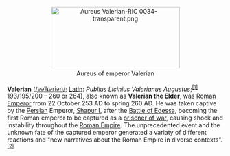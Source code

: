 <div class="photo" colspan="2" style="text-align: center; margin: 25px 0 10px;"><a class="image" href="https://en.wikipedia.org/wiki/File:Aureus_Valerian-RIC_0034-transparent.png"><img alt="Aureus Valerian-RIC 0034-transparent.png" data-file-height="200" data-file-width="416" decoding="async" height="144" src="https://upload.wikimedia.org/wikipedia/commons/thumb/d/dc/Aureus_Valerian-RIC_0034-transparent.png/300px-Aureus_Valerian-RIC_0034-transparent.png" srcset="https://upload.wikimedia.org/wikipedia/commons/d/dc/Aureus_Valerian-RIC_0034-transparent.png 1.5x" width="300"/></a><div style="line-height:normal;padding-bottom:0.2em;padding-top:0.2em;">Aureus of emperor Valerian</div></div>

[comment]: # 'breakpoint'
<p><b>Valerian</b> (<span class="rt-commentedText nowrap"><span class="IPA nopopups noexcerpt"><a href="https://en.wikipedia.org/wiki/Help:IPA/English" title="Help:IPA/English">/<span style="border-bottom:1px dotted"><span title="'v' in 'vie'">v</span><span title="/ə/: 'a' in 'about'">ə</span><span title="/ˈ/: primary stress follows">ˈ</span><span title="'l' in 'lie'">l</span><span title="/ɪər/: 'ear' in 'near'">ɪər</span><span title="/i/: 'y' in 'happy'">i</span><span title="/ən/: 'on' in 'button'">ən</span></span>/</a></span></span>; <a class="mw-redirect" href="https://en.wikipedia.org/wiki/Latin_language" title="Latin language">Latin</a>: <i lang="la">Publius Licinius Valerianus Augustus</i>;<sup class="reference" id="cite_ref-1"><a href="#cite_note-1">[1]</a></sup> 193/195/200 – 260 or 264), also known as <b>Valerian the Elder</b>, was <a class="mw-redirect" href="https://en.wikipedia.org/wiki/Roman_Emperor" title="Roman Emperor">Roman Emperor</a> from 22 October 253 AD to spring 260 AD. He was taken captive by the <a class="mw-redirect" href="https://en.wikipedia.org/wiki/Sassanid_Empire" title="Sassanid Empire">Persian</a> Emperor, <a href="https://en.wikipedia.org/wiki/Shapur_I" title="Shapur I">Shapur I</a>, after the <a href="https://en.wikipedia.org/wiki/Battle_of_Edessa" title="Battle of Edessa">Battle of Edessa</a>, becoming the first Roman emperor to be captured as a <a href="https://en.wikipedia.org/wiki/Prisoner_of_war" title="Prisoner of war">prisoner of war</a>, causing shock and instability throughout the <a href="https://en.wikipedia.org/wiki/Roman_Empire" title="Roman Empire">Roman Empire</a>.
The unprecedented event and the unknown fate of the captured emperor generated a variaty of different reactions and "new narratives about the Roman Empire in diverse contexts".<sup class="reference" id="cite_ref-2"><a href="#cite_note-2">[2]</a></sup>
</p>